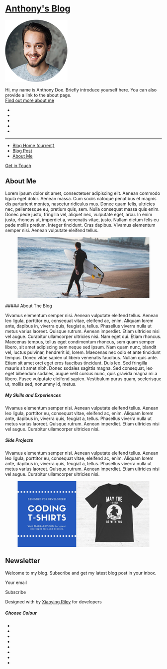 [Anthony's Blog](index.html)
============================

<span class="navbar-toggler-icon"></span>

<img src="assets/images/profile.png" alt="image" class="profile-image mb-3 rounded-circle mx-auto" />

Hi, my name is Anthony Doe. Briefly introduce yourself here. You can also provide a link to the about page.  
[Find out more about me](about.html)

-   [](#)
-   [](#)
-   [](#)
-   [](#)
-   [](#)

------------------------------------------------------------------------

-   <a href="index.html" class="nav-link"><em></em>Blog Home <span class="sr-only">(current)</span></a>
-   <a href="blog-post.html" class="nav-link"><em></em>Blog Post</a>
-   <a href="about.html" class="nav-link"><em></em>About Me</a>

<a href="https://themes.3rdwavemedia.com/" class="btn btn-primary">Get in Touch</a>

About Me
--------

Lorem ipsum dolor sit amet, consectetuer adipiscing elit. Aenean commodo ligula eget dolor. Aenean massa. Cum sociis natoque penatibus et magnis dis parturient montes, nascetur ridiculus mus. Donec quam felis, ultricies nec, pellentesque eu, pretium quis, sem. Nulla consequat massa quis enim. Donec pede justo, fringilla vel, aliquet nec, vulputate eget, arcu. In enim justo, rhoncus ut, imperdiet a, venenatis vitae, justo. Nullam dictum felis eu pede mollis pretium. Integer tincidunt. Cras dapibus. Vivamus elementum semper nisi. Aenean vulputate eleifend tellus.

<figure><img src="assets/images/about-me.jpg" class="img-fluid" /></figure>##### About The Blog

Vivamus elementum semper nisi. Aenean vulputate eleifend tellus. Aenean leo ligula, porttitor eu, consequat vitae, eleifend ac, enim. Aliquam lorem ante, dapibus in, viverra quis, feugiat a, tellus. Phasellus viverra nulla ut metus varius laoreet. Quisque rutrum. Aenean imperdiet. Etiam ultricies nisi vel augue. Curabitur ullamcorper ultricies nisi. Nam eget dui. Etiam rhoncus. Maecenas tempus, tellus eget condimentum rhoncus, sem quam semper libero, sit amet adipiscing sem neque sed ipsum. Nam quam nunc, blandit vel, luctus pulvinar, hendrerit id, lorem. Maecenas nec odio et ante tincidunt tempus. Donec vitae sapien ut libero venenatis faucibus. Nullam quis ante. Etiam sit amet orci eget eros faucibus tincidunt. Duis leo. Sed fringilla mauris sit amet nibh. Donec sodales sagittis magna. Sed consequat, leo eget bibendum sodales, augue velit cursus nunc, quis gravida magna mi a libero. Fusce vulputate eleifend sapien. Vestibulum purus quam, scelerisque ut, mollis sed, nonummy id, metus.

##### My Skills and Experiences

Vivamus elementum semper nisi. Aenean vulputate eleifend tellus. Aenean leo ligula, porttitor eu, consequat vitae, eleifend ac, enim. Aliquam lorem ante, dapibus in, viverra quis, feugiat a, tellus. Phasellus viverra nulla ut metus varius laoreet. Quisque rutrum. Aenean imperdiet. Etiam ultricies nisi vel augue. Curabitur ullamcorper ultricies nisi.

##### Side Projects

Vivamus elementum semper nisi. Aenean vulputate eleifend tellus. Aenean leo ligula, porttitor eu, consequat vitae, eleifend ac, enim. Aliquam lorem ante, dapibus in, viverra quis, feugiat a, tellus. Phasellus viverra nulla ut metus varius laoreet. Quisque rutrum. Aenean imperdiet. Etiam ultricies nisi vel augue. Curabitur ullamcorper ultricies nisi.

<figure><img src="assets/images/promo-banner.jpg" class="img-fluid" /></figure>

Newsletter
----------

Welcome to my blog. Subscribe and get my latest blog post in your inbox.

Your email

Subscribe

<span class="small">Designed with by [Xiaoying Riley](http://themes.3rdwavemedia.com) for developers</span>

<a href="#" id="config-trigger" class="config-trigger config-panel-hide text-center"><em></em></a>

##### Choose Colour

-   [](#)
-   [](#)
-   [](#)
-   [](#)
-   [](#)
-   [](#)
-   [](#)
-   [](#)

<a href="#" id="config-close" class="close"><em></em></a>
